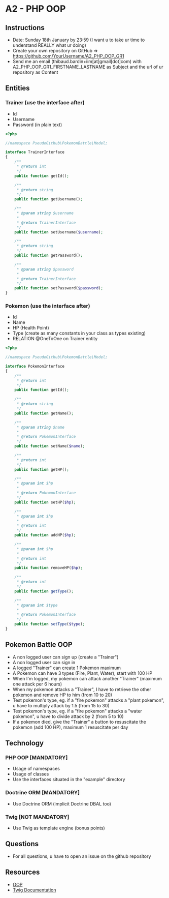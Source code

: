 # A2 - PHP OOP

## Instructions

* Date: Sunday 18th January by 23:59 (I want u to take ur time to understand REALLY what ur doing)
* Create your own repository on GitHub => https://github.com/YourUsername/A2_PHP_OOP_GR1
* Send me an email (thibaud.bardin+iim[at]gmail[dot]com) with A2_PHP_OOP_GR1_FIRSTNAME_LASTNAME as Subject and the url of ur repository as Content

## Entities

### Trainer (use the interface after)

* Id
* Username
* Password (in plain text)

```php
<?php

//namespace PseudoGithub\PokemonBattle\Model;

interface TrainerInterface
{
    /**
     * @return int
     */
    public function getId();

    /**
     * @return string
     */
    public function getUsername();

    /**
     * @param string $username
     *
     * @return TrainerInterface
     */
    public function setUsername($username);

    /**
     * @return string
     */
    public function getPassword();

    /**
     * @param string $password
     *
     * @return TrainerInterface
     */
    public function setPassword($password);
}
```

### Pokemon (use the interface after)

* Id
* Name
* HP (Health Point)
* Type (create as many constants in your class as types existing)
* RELATION @OneToOne on Trainer entity

```php
<?php

//namespace PseudoGithub\PokemonBattle\Model;

interface PokemonInterface
{
    /**
     * @return int
     */
    public function getId();

    /**
     * @return string
     */
    public function getName();

    /**
     * @param string $name
     *
     * @return PokemonInterface
     */
    public function setName($name);

    /**
     * @return int
     */
    public function getHP();

    /**
     * @param int $hp
     *
     * @return PokemonInterface
     */
    public function setHP($hp);

    /**
     * @param int $hp
     *
     * @return int
     */
    public function addHP($hp);

    /**
     * @param int $hp
     *
     * @return int
     */
    public function removeHP($hp);

    /**
     * @return int
     */
    public function getType();

    /**
     * @param int $type
     *
     * @return PokemonInterface
     */
    public function setType($type);
}
```

## Pokemon Battle OOP

* A non logged user can sign up (create a "Trainer")
* A non logged user can sign in
* A logged "Trainer" can create 1 Pokemon maximum
* A Pokemon can have 3 types (Fire, Plant, Water), start with 100 HP
* When I'm logged, my pokemon can attack another "Trainer" (maximum one attack per 6 hours)
* When my pokemon attacks a "Trainer", I have to retrieve the other pokemon and remove HP to him (from 10 to 20)
* Test pokemon's type, eg. if a "fire pokemon" attacks a "plant pokemon", u have to multiply attack by 1.5 (from 15 to 30)
* Test pokemon's type, eg. if a "fire pokemon" attacks a "water pokemon", u have to divide attack by 2 (from 5 to 10)
* If a pokemon died, give the "Trainer" a button to resuscitate the pokemon (add 100 HP), maximum 1 resuscitate per day

## Technology

### PHP OOP [MANDATORY]

* Usage of namespaces
* Usage of classes
* Use the interfaces situated in the "example" directory

### Doctrine ORM [MANDATORY]

* Use Doctrine ORM (implicit Doctrine DBAL too)

### Twig [NOT MANDATORY]

* Use Twig as template engine (bonus points)

## Questions

* For all questions, u have to open an issue on the github repository

## Resources

* [OOP](http://openclassrooms.com/courses/programmez-en-oriente-objet-en-php)
* [Twig Documentation](http://twig.sensiolabs.org/documentation)
